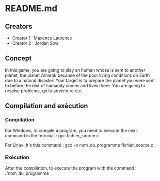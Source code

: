 # README.md

## Creators
- Creator 1 : Maxence Laurence
- Creator 2 : Jordan Sow

## Concept
In this game, you are going to play an human whose is sent to another planet, the planet Amarok because of the poor living conditions on Earth due to a natural disaster. Your target is to prepare the planet you were sent to before the rest of humanity comes and lives there. You are going to resolve problems, go to adventure etc.

## Compilation and exécution

### Compilation
For Windows, to  compile a program, you need to execute the next command in the terminal :
gcc fichier_source.c

For Linux, it's this command :
gcc -o nom_du_programme fichier_source.c

### Exécution
After the compilation, to execute the program with the command :
./nom_du_programme 